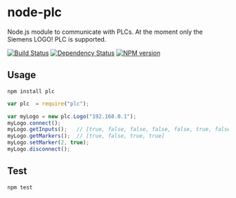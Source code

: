 # node-plc

Node.js module to communicate with PLCs.
At the moment only the Siemens LOGO! PLC is supported.

[![Build Status](https://secure.travis-ci.org/flosse/node-plc.png)](http://travis-ci.org/flosse/node-plc)
[![Dependency Status](https://gemnasium.com/flosse/node-plc.png)](https://gemnasium.com/flosse/node-plc)
[![NPM version](https://badge.fury.io/js/plc.png)](http://badge.fury.io/js/plc)

## Usage

```shell
npm install plc
```

```javascript
var plc  = require("plc");

var myLogo = new plc.Logo("192.168.0.1");
myLogo.connect();
myLogo.getInputs();   // [true, false, false, false, false, true, false, false]
myLogo.getMarkers();  // [true, false, true, true]
myLogo.setMarker(2, true);
myLogo.disconnect();
```

## Test

```
npm test
```
